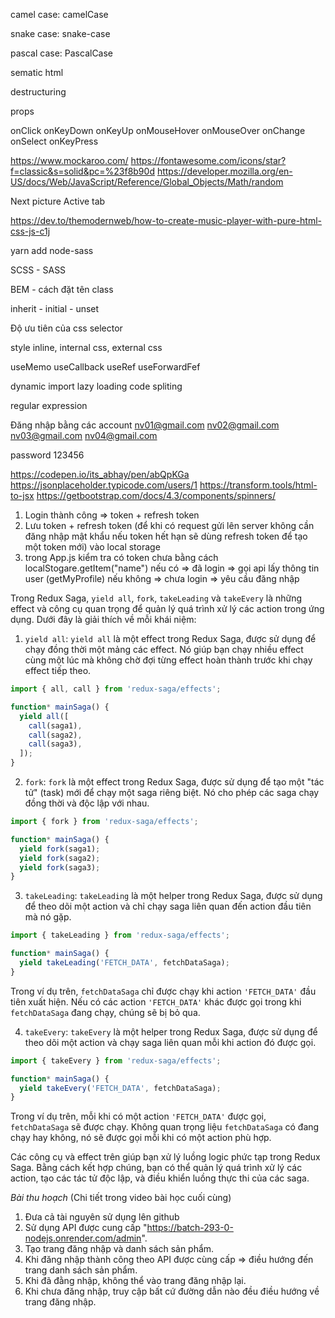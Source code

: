 camel case: camelCase

snake case: snake-case

pascal case: PascalCase

sematic html

destructuring

props

onClick
onKeyDown
onKeyUp
onMouseHover
onMouseOver
onChange
onSelect
onKeyPress

https://www.mockaroo.com/
https://fontawesome.com/icons/star?f=classic&s=solid&pc=%23f8b90d
https://developer.mozilla.org/en-US/docs/Web/JavaScript/Reference/Global_Objects/Math/random

Next picture
Active tab

https://dev.to/themodernweb/how-to-create-music-player-with-pure-html-css-js-c1j

yarn add node-sass

SCSS - SASS

BEM - cách đặt tên class

inherit - initial - unset

Độ ưu tiên của css selector

style inline, internal css, external css

useMemo
useCallback
useRef
useForwardFef

dynamic import
lazy loading
code spliting

regular expression


Đăng nhập bằng các account
nv01@gmail.com
nv02@gmail.com
nv03@gmail.com
nv04@gmail.com

password 123456

https://codepen.io/its_abhay/pen/abQpKGa
https://jsonplaceholder.typicode.com/users/1
https://transform.tools/html-to-jsx
https://getbootstrap.com/docs/4.3/components/spinners/

1. Login thành công => token + refresh token
2. Lưu token + refresh token (để khi có request gửi lên server không cần đăng nhập mật khẩu
nếu token hết hạn sẽ dùng refresh token để tạo một token mới) vào local storage
3. trong App.js kiểm tra có token chưa bằng cách localStogare.getItem("name")
nếu có => đã login => gọi api lấy thông tin user (getMyProfile)
nếu không => chưa login => yêu cầu đăng nhập



Trong Redux Saga, `yield all`, `fork`, `takeLeading` và `takeEvery` là những effect và công cụ quan trọng để quản lý quá trình xử lý các action trong ứng dụng. Dưới đây là giải thích về mỗi khái niệm:

1. `yield all`: `yield all` là một effect trong Redux Saga, được sử dụng để chạy đồng thời một mảng các effect. Nó giúp bạn chạy nhiều effect cùng một lúc mà không chờ đợi từng effect hoàn thành trước khi chạy effect tiếp theo.

```javascript
import { all, call } from 'redux-saga/effects';

function* mainSaga() {
  yield all([
    call(saga1),
    call(saga2),
    call(saga3),
  ]);
}
```

2. `fork`: `fork` là một effect trong Redux Saga, được sử dụng để tạo một "tác tử" (task) mới để chạy một saga riêng biệt. Nó cho phép các saga chạy đồng thời và độc lập với nhau.

```javascript
import { fork } from 'redux-saga/effects';

function* mainSaga() {
  yield fork(saga1);
  yield fork(saga2);
  yield fork(saga3);
}
```

3. `takeLeading`: `takeLeading` là một helper trong Redux Saga, được sử dụng để theo dõi một action và chỉ chạy saga liên quan đến action đầu tiên mà nó gặp.

```javascript
import { takeLeading } from 'redux-saga/effects';

function* mainSaga() {
  yield takeLeading('FETCH_DATA', fetchDataSaga);
}
```

Trong ví dụ trên, `fetchDataSaga` chỉ được chạy khi action `'FETCH_DATA'` đầu tiên xuất hiện. Nếu có các action `'FETCH_DATA'` khác được gọi trong khi `fetchDataSaga` đang chạy, chúng sẽ bị bỏ qua.

4. `takeEvery`: `takeEvery` là một helper trong Redux Saga, được sử dụng để theo dõi một action và chạy saga liên quan mỗi khi action đó được gọi.

```javascript
import { takeEvery } from 'redux-saga/effects';

function* mainSaga() {
  yield takeEvery('FETCH_DATA', fetchDataSaga);
}
```

Trong ví dụ trên, mỗi khi có một action `'FETCH_DATA'` được gọi, `fetchDataSaga` sẽ được chạy. Không quan trọng liệu `fetchDataSaga` có đang chạy hay không, nó sẽ được gọi mỗi khi có một action phù hợp.

Các công cụ và effect trên giúp bạn xử lý luồng logic phức tạp trong Redux Saga. Bằng cách kết hợp chúng, bạn có thể quản lý quá trình xử lý các action, tạo các tác tử độc lập, và điều khiển luồng thực thi của các saga.






*Bài thu hoạch* (Chi tiết trong video bài học cuối cùng)
1. Đưa cả tài nguyên sử dụng lên github
2. Sử dụng API được cung cấp "https://batch-293-0-nodejs.onrender.com/admin".
3. Tạo trang đăng nhập và danh sách sản phẩm.
4. Khi đăng nhập thành công theo API được cùng cấp => điều hướng đến trang danh sách sản phẩm.
5. Khi đã đằng nhập, không thể vào trang đăng nhập lại.
6. Khi chưa đăng nhập, truy cập bất cứ đường dẫn nào đều điều hướng về trang đăng nhập.